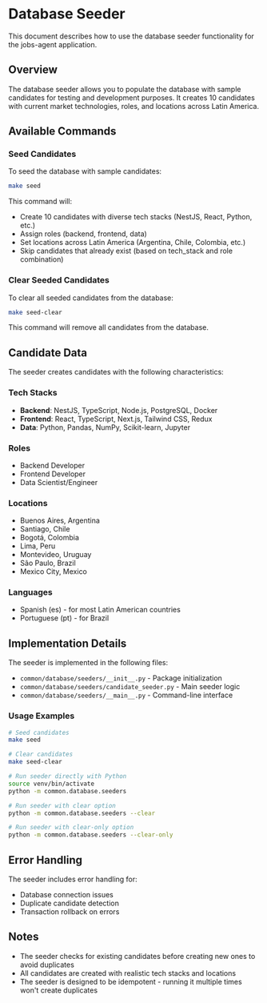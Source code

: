 # Database Seeder

This document describes how to use the database seeder functionality for the jobs-agent application.

## Overview

The database seeder allows you to populate the database with sample candidates for testing and development purposes. It creates 10 candidates with current market technologies, roles, and locations across Latin America.

## Available Commands

### Seed Candidates

To seed the database with sample candidates:

```bash
make seed
```

This command will:
- Create 10 candidates with diverse tech stacks (NestJS, React, Python, etc.)
- Assign roles (backend, frontend, data)
- Set locations across Latin America (Argentina, Chile, Colombia, etc.)
- Skip candidates that already exist (based on tech_stack and role combination)

### Clear Seeded Candidates

To clear all seeded candidates from the database:

```bash
make seed-clear
```

This command will remove all candidates from the database.

## Candidate Data

The seeder creates candidates with the following characteristics:

### Tech Stacks
- **Backend**: NestJS, TypeScript, Node.js, PostgreSQL, Docker
- **Frontend**: React, TypeScript, Next.js, Tailwind CSS, Redux
- **Data**: Python, Pandas, NumPy, Scikit-learn, Jupyter

### Roles
- Backend Developer
- Frontend Developer
- Data Scientist/Engineer

### Locations
- Buenos Aires, Argentina
- Santiago, Chile
- Bogotá, Colombia
- Lima, Peru
- Montevideo, Uruguay
- São Paulo, Brazil
- Mexico City, Mexico

### Languages
- Spanish (es) - for most Latin American countries
- Portuguese (pt) - for Brazil

## Implementation Details

The seeder is implemented in the following files:

- `common/database/seeders/__init__.py` - Package initialization
- `common/database/seeders/candidate_seeder.py` - Main seeder logic
- `common/database/seeders/__main__.py` - Command-line interface

### Usage Examples

```bash
# Seed candidates
make seed

# Clear candidates
make seed-clear

# Run seeder directly with Python
source venv/bin/activate
python -m common.database.seeders

# Run seeder with clear option
python -m common.database.seeders --clear

# Run seeder with clear-only option
python -m common.database.seeders --clear-only
```

## Error Handling

The seeder includes error handling for:
- Database connection issues
- Duplicate candidate detection
- Transaction rollback on errors

## Notes

- The seeder checks for existing candidates before creating new ones to avoid duplicates
- All candidates are created with realistic tech stacks and locations
- The seeder is designed to be idempotent - running it multiple times won't create duplicates

